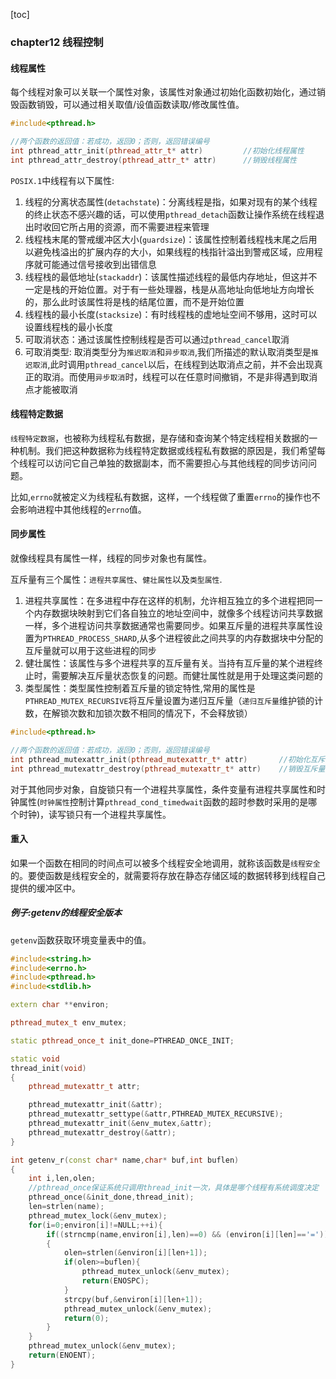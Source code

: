 [toc]

### chapter12 线程控制

#### 线程属性

每个线程对象可以关联一个属性对象，该属性对象通过初始化函数初始化，通过销毁函数销毁，可以通过相关取值/设值函数读取/修改属性值。

```cpp
#include<pthread.h>

//两个函数的返回值：若成功，返回0；否则，返回错误编号
int pthread_attr_init(pthread_attr_t* attr)         //初始化线程属性
int pthread_attr_destroy(pthread_attr_t* attr)      //销毁线程属性
```

`POSIX.1`中线程有以下属性:

1. 线程的分离状态属性(`detachstate`)：分离线程是指，如果对现有的某个线程的终止状态不感兴趣的话，可以使用`pthread_detach`函数让操作系统在线程退出时收回它所占用的资源，而不需要进程来管理
2. 线程栈末尾的警戒缓冲区大小(`guardsize`)：该属性控制着线程栈末尾之后用以避免栈溢出的扩展内存的大小，如果线程的栈指针溢出到警戒区域，应用程序就可能通过信号接收到出错信息
3. 线程栈的最低地址(`stackaddr`)：该属性描述线程的最低内存地址，但这并不一定是栈的开始位置。对于有一些处理器，栈是从高地址向低地址方向增长的，那么此时该属性将是栈的结尾位置，而不是开始位置
4. 线程栈的最小长度(`stacksize`)：有时线程栈的虚地址空间不够用，这时可以设置线程栈的最小长度
5. 可取消状态：通过该属性控制线程是否可以通过`pthread_cancel`取消
6. 可取消类型: 取消类型分为`推迟取消`和`异步取消`,我们所描述的默认取消类型是`推迟取消`,此时调用`pthread_cancel`以后，在线程到达取消点之前，并不会出现真正的取消。而使用`异步取消`时，线程可以在任意时间撤销，不是非得遇到取消点才能被取消

#### 线程特定数据

`线程特定数据`，也被称为线程私有数据，是存储和查询某个特定线程相关数据的一种机制。我们把这种数据称为线程特定数据或线程私有数据的原因是，我们希望每个线程可以访问它自己单独的数据副本，而不需要担心与其他线程的同步访问问题。

比如,`errno`就被定义为线程私有数据，这样，一个线程做了重置`errno`的操作也不会影响进程中其他线程的`errno`值。

#### 同步属性

就像线程具有属性一样，线程的同步对象也有属性。

互斥量有三个属性：`进程共享属性`、`健壮属性`以及`类型属性`.

1. 进程共享属性：在多进程中存在这样的机制，允许相互独立的多个进程把同一个内存数据块映射到它们各自独立的地址空间中，就像多个线程访问共享数据一样，多个进程访问共享数据通常也需要同步。如果互斥量的进程共享属性设置为`PTHREAD_PROCESS_SHARD`,从多个进程彼此之间共享的内存数据块中分配的互斥量就可以用于这些进程的同步
2. 健壮属性：该属性与多个进程共享的互斥量有关。当持有互斥量的某个进程终止时，需要解决互斥量状态恢复的问题。而健壮属性就是用于处理这类问题的
3. 类型属性：类型属性控制着互斥量的锁定特性,常用的属性是`PTHREAD_MUTEX_RECURSIVE`将互斥量设置为递归互斥量（`递归互斥量`维护锁的计数，在解锁次数和加锁次数不相同的情况下，不会释放锁）

```cpp
#include<pthread.h>

//两个函数的返回值：若成功，返回0；否则，返回错误编号
int pthread_mutexattr_init(pthread_mutexattr_t* attr)       //初始化互斥量属性
int pthread_mutexattr_destroy(pthread_mutexattr_t* attr)    //销毁互斥量属性
```

对于其他同步对象，自旋锁只有一个进程共享属性，条件变量有进程共享属性和时钟属性(`时钟属性`控制计算`pthread_cond_timedwait`函数的超时参数时采用的是哪个时钟)，读写锁只有一个进程共享属性。


#### 重入

如果一个函数在相同的时间点可以被多个线程安全地调用，就称该函数是`线程安全`的。要使函数是线程安全的，就需要将存放在静态存储区域的数据转移到线程自己提供的缓冲区中。

##### 例子:getenv的线程安全版本

`getenv`函数获取环境变量表中的值。

```cpp
#include<string.h>
#include<errno.h>
#include<pthread.h>
#include<stdlib.h>

extern char **environ;

pthread_mutex_t env_mutex;

static pthread_once_t init_done=PTHREAD_ONCE_INIT;

static void
thread_init(void)
{
    pthread_mutexattr_t attr;

    pthread_mutexattr_init(&attr);
    pthread_mutexattr_settype(&attr,PTHREAD_MUTEX_RECURSIVE);
    pthread_mutexattr_init(&env_mutex,&attr);
    pthread_mutexattr_destroy(&attr);
}

int getenv_r(const char* name,char* buf,int buflen)
{
    int i,len,olen;
    //pthread_once保证系统只调用thread_init一次，具体是哪个线程有系统调度决定
    pthread_once(&init_done,thread_init);
    len=strlen(name);
    pthread_mutex_lock(&env_mutex);
    for(i=0;environ[i]!=NULL;++i){
        if((strncmp(name,environ[i],len)==0) && (environ[i][len]=='='))
        {
            olen=strlen(&environ[i][len+1]);
            if(olen>=buflen){
                pthread_mutex_unlock(&env_mutex);
                return(ENOSPC);
            }
            strcpy(buf,&environ[i][len+1]);
            pthread_mutex_unlock(&env_mutex);
            return(0);
        }
    }
    pthread_mutex_unlock(&env_mutex);
    return(ENOENT);
}
```
